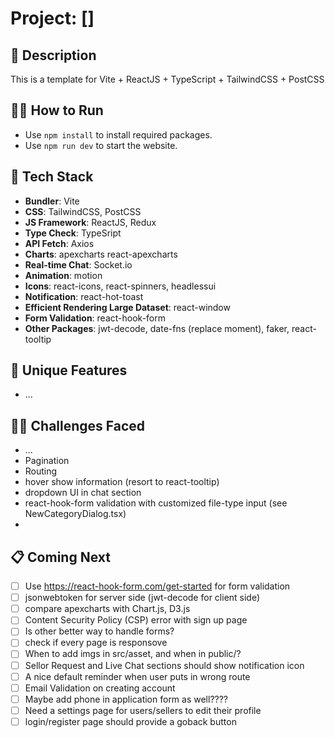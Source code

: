 # Project: []

## 🙊 Description

This is a template for Vite + ReactJS + TypeScript + TailwindCSS + PostCSS

## 🏃‍➡️ How to Run

- Use `npm install` to install required packages.
- Use `npm run dev` to start the website.

## 🥞 Tech Stack

- **Bundler**: Vite
- **CSS**: TailwindCSS, PostCSS
- **JS Framework**: ReactJS, Redux
- **Type Check**: TypeSript
- **API Fetch**: Axios
- **Charts**: apexcharts react-apexcharts
- **Real-time Chat**: Socket.io
- **Animation**: motion
- **Icons**: react-icons, react-spinners, headlessui
- **Notification**: react-hot-toast
- **Efficient Rendering Large Dataset**: react-window
- **Form Validation**: react-hook-form
- **Other Packages**: jwt-decode, date-fns (replace moment), faker, react-tooltip

## 🦄 Unique Features

- ...

## 🏋️‍♀️ Challenges Faced

- ...
- Pagination
- Routing
- hover show information (resort to react-tooltip)
- dropdown UI in chat section
- react-hook-form validation with customized file-type input (see NewCategoryDialog.tsx)
-

## 📋 Coming Next

- [ ] Use https://react-hook-form.com/get-started for form validation
- [ ] jsonwebtoken for server side (jwt-decode for client side)
- [ ] compare apexcharts with Chart.js, D3.js
- [ ] Content Security Policy (CSP) error with sign up page
- [ ] Is other better way to handle forms?
- [ ] check if every page is responsove
- [ ] When to add imgs in src/asset, and when in public/?
- [ ] Sellor Request and Live Chat sections should show notification icon
- [ ] A nice default reminder when user puts in wrong route
- [ ] Email Validation on creating account
- [ ] Maybe add phone in application form as well????
- [ ] Need a settings page for users/sellers to edit their profile
- [ ] login/register page should provide a goback button
